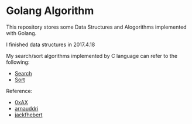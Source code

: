 # Golang Algorithm

This repository stores some Data Structures and Alogorithms implemented with Golang.

I finished data structures in 2017.4.18

My search/sort algorithms implemented by C language can refer to the following:
* [Search](http://www.cnblogs.com/Juntaran/p/5729988.html)
* [Sort](http://www.cnblogs.com/Juntaran/p/5709618.html)

Reference:
* [0xAX](https://github.com/0xAX/go-algorithms)
* [arnauddri](https://github.com/arnauddri/algorithms)
* [jackfhebert](https://github.com/jackfhebert/hashtable)
